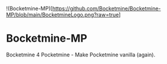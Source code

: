 !(Bocketmine-MP)[https://github.com/Bocketmine/Bocketmine-MP/blob/main/BocketmineLogo.png?raw=true]

# Bocketmine-MP
Bocketmine 4 Pocketmine - Make Pocketmine vanilla (again).
